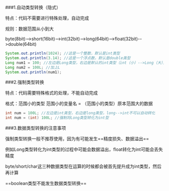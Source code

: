 ###1.自动类型转换（隐式）

特点：代码不需要进行特殊处理，自动完成

规则：数据范围从小到大

byte(8bit)-->short(16bit)-->int(32bit)-->long(64bit)-->float(32bit)-->double(64bit)

```java
System.out.println(1024); //这是一个整数，默认是int类型
System.out.println(3.14); //这是一个浮点数，默认是double类型
Long num1 = 100; //左边是Long类型，右边是默认的int类型（int（小）-->Long（大））
Long num2 = 100L; //加上L
System.out.println(num1);
```

###2.强制类型转换

特点：代码需要特殊格式的处理，不能自动完成

格式：范围小的类型  范围小的变量名 = （范围小的类型）原本范围大的数据

```java
int num = 100L; //左边是int类型，右边是long类型，long-->int不可以自动转化
int num = (int) 100L; //强制将Long类型转化为int型
```

###3.数据类型转换的注意事项

强制类型转换一般不推荐使用，因为有可能发生==精度损失、数据溢出==

例如Long类型转化为int类型的过程中可能会数据溢出，float转化为int可能会丢失精度

byte/short/char这三种数据类型在运算的时候都会被首先提升成为int类型，然后再计算

==boolean类型不能发生数据类型转换==



